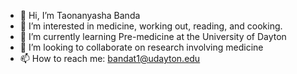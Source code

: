 - 👋 Hi, I’m Taonanyasha Banda
- 👀 I’m interested in medicine, working out, reading, and cooking.
- 🌱 I’m currently learning Pre-medicine at the University of Dayton
- 💞️ I’m looking to collaborate on research involving medicine 
- 📫 How to reach me: bandat1@udayton.edu

<!---
Bandat03/Bandat03 is a ✨ special ✨ repository because its `README.md` (this file) appears on your GitHub profile.
You can click the Preview link to take a look at your changes.
--->
